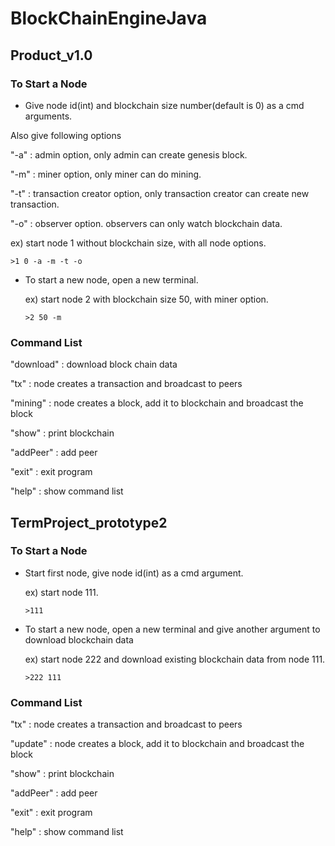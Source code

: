 # BlockChainEngineJava

## Product_v1.0
### To Start a Node
* Give node id(int) and blockchain size number(default is 0) as a cmd arguments.

Also give following options

"-a" : admin option, only admin can create genesis block.

"-m" : miner option, only miner can do mining.

"-t" : transaction creator option, only transaction creator can create new transaction.

"-o" : observer option. observers can only watch blockchain data.

  ex) start node 1 without blockchain size, with all node options.

  <code>>1 0 -a -m -t -o</code>

* To start a new node, open a new terminal.

  ex) start node 2 with blockchain size 50, with miner option.

  <code>>2 50 -m</code>

### Command List
"download" : download block chain data

"tx"     : node creates a transaction and broadcast to peers

"mining" : node creates a block, add it to blockchain and broadcast the block

"show"   : print blockchain

"addPeer" : add peer

"exit"   : exit program

"help"   : show command list





## TermProject_prototype2
### To Start a Node
* Start first node, give node id(int) as a cmd argument.

  ex) start node 111.

  <code>>111</code>

* To start a new node, open a new terminal and give another argument to download blockchain data

  ex) start node 222 and download existing blockchain data from node 111.

  <code>>222 111</code>

### Command List
"tx"     : node creates a transaction and broadcast to peers

"update" : node creates a block, add it to blockchain and broadcast the block

"show"   : print blockchain

"addPeer" : add peer

"exit"   : exit program

"help"   : show command list

